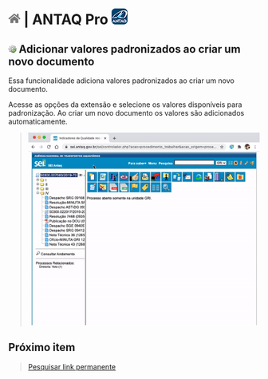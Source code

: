 # [![Home](../img/home.png)](../) |  ANTAQ Pro ![Icone](../img/icon-32.png)

## ![ANTAQ Pro Adicionar valores padronizados](../img/icon-valdefault.png) Adicionar valores padronizados ao criar um novo documento

Essa funcionalidade adiciona valores padronizados ao criar um novo documento.

Acesse as opções da extensão e selecione os valores disponíveis para padronização. 
Ao criar um novo documento os valores são adicionados automaticamente.

> ![Tela Adicionar valores padronizados](../img/tela-valdefault.gif) 


## Próximo item

> [Pesquisar link permanente](../pages/LINKPERMANENTE.md)

